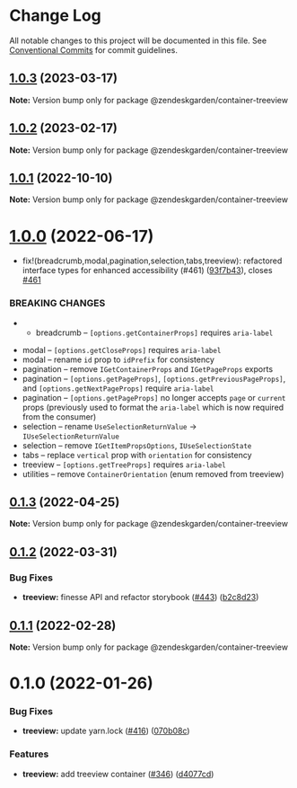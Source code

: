 # Change Log

All notable changes to this project will be documented in this file.
See [Conventional Commits](https://conventionalcommits.org) for commit guidelines.

## [1.0.3](https://github.com/zendeskgarden/react-containers/compare/@zendeskgarden/container-treeview@1.0.2...@zendeskgarden/container-treeview@1.0.3) (2023-03-17)

**Note:** Version bump only for package @zendeskgarden/container-treeview

## [1.0.2](https://github.com/zendeskgarden/react-containers/compare/@zendeskgarden/container-treeview@1.0.1...@zendeskgarden/container-treeview@1.0.2) (2023-02-17)

**Note:** Version bump only for package @zendeskgarden/container-treeview

## [1.0.1](https://github.com/zendeskgarden/react-containers/compare/@zendeskgarden/container-treeview@1.0.0...@zendeskgarden/container-treeview@1.0.1) (2022-10-10)

**Note:** Version bump only for package @zendeskgarden/container-treeview

# [1.0.0](https://github.com/zendeskgarden/react-containers/compare/@zendeskgarden/container-treeview@0.1.3...@zendeskgarden/container-treeview@1.0.0) (2022-06-17)

- fix!(breadcrumb,modal,pagination,selection,tabs,treeview): refactored interface types for enhanced accessibility (#461) ([93f7b43](https://github.com/zendeskgarden/react-containers/commit/93f7b43485d22f2e88bc604c528849ef0b7bb556)), closes [#461](https://github.com/zendeskgarden/react-containers/issues/461)

### BREAKING CHANGES

- - breadcrumb – `[options.getContainerProps]` requires `aria-label`

* modal – `[options.getCloseProps]` requires `aria-label`
* modal – rename `id` prop to `idPrefix` for consistency
* pagination – remove `IGetContainerProps` and `IGetPageProps` exports
* pagination – `[options.getPageProps]`, `[options.getPreviousPageProps]`, and `[options.getNextPageProps]` require `aria-label`
* pagination – `[options.getPageProps]` no longer accepts `page` or `current` props (previously used to format the `aria-label` which is now required from the consumer)
* selection – rename `UseSelectionReturnValue` -> `IUseSelectionReturnValue`
* selection – remove `IGetItemPropsOptions`, `IUseSelectionState`
* tabs – replace `vertical` prop with `orientation` for consistency
* treeview – `[options.getTreeProps]` requires `aria-label`
* utilities – remove `ContainerOrientation` (enum removed from treeview)

## [0.1.3](https://github.com/zendeskgarden/react-containers/compare/@zendeskgarden/container-treeview@0.1.2...@zendeskgarden/container-treeview@0.1.3) (2022-04-25)

**Note:** Version bump only for package @zendeskgarden/container-treeview

## [0.1.2](https://github.com/zendeskgarden/react-containers/compare/@zendeskgarden/container-treeview@0.1.1...@zendeskgarden/container-treeview@0.1.2) (2022-03-31)

### Bug Fixes

- **treeview:** finesse API and refactor storybook ([#443](https://github.com/zendeskgarden/react-containers/issues/443)) ([b2c8d23](https://github.com/zendeskgarden/react-containers/commit/b2c8d235f3bfcf3ef89ce395f7eeefcc8fbdbad8))

## [0.1.1](https://github.com/zendeskgarden/react-containers/compare/@zendeskgarden/container-treeview@0.1.0...@zendeskgarden/container-treeview@0.1.1) (2022-02-28)

**Note:** Version bump only for package @zendeskgarden/container-treeview

# 0.1.0 (2022-01-26)

### Bug Fixes

- **treeview:** update yarn.lock ([#416](https://github.com/zendeskgarden/react-containers/issues/416)) ([070b08c](https://github.com/zendeskgarden/react-containers/commit/070b08c00818238ff5a5252d0aa6d1404f463291))

### Features

- **treeview:** add treeview container ([#346](https://github.com/zendeskgarden/react-containers/issues/346)) ([d4077cd](https://github.com/zendeskgarden/react-containers/commit/d4077cd0e7004caebe20677b91753787ef6adb64))

